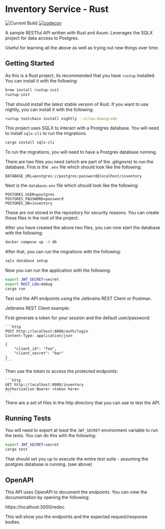 # Inventory Service - Rust

![Current Build](https://github.com/tdrozdowski/inventory-service-rs/actions/workflows/main.yml/badge.svg)
[![codecov](https://codecov.io/github/tdrozdowski/inventory-service-rs/graph/badge.svg?token=GG5U2E7ZON)](https://codecov.io/github/tdrozdowski/inventory-service-rs)

A sample RESTful API written with Rust and Axum. Leverages the SQLX project for data access to Postgres.

Useful for learning all the above as well as trying out new things over time.

## Getting Started

As this is a Rust project, its recommended that you have `rustup` installed. You can install it with the following:

```bash
brew install rustup-init
rustup-init
```

That should install the latest stable version of Rust. If you want to use nightly, you can install it with the
following:

```bash
rustup toolchain install nightly --allow-downgrade
```

This project uses SQLX to interact with a Postgres database. You will need to install `sqlx-cli` to run the migrations.

```bash
cargo install sqlx-cli
```

To run the migrations, you will need to have a Postgres database running.

There are two files you need (which are part of the .gitignore) to run the database.
First is the `.env` file which should look like the following:

```
DATABASE_URL=postgres://postgres:password@localhost/inventory
```

Next is the `database.env` file which should look like the following:

```
POSTGRES_USER=postgres
POSTGRES_PASSWORD=password
POSTGRES_DB=inventory
``` 

These are not stored in the repository for security reasons. You can create these files in the root of the project.

After you have created the above two files, you can now start the database with the following:

```bash
docker compose up -d db
```

After that, you can run the migrations with the following:

```bash
sqlx database setup
```

Now you can run the application with the following:

```bash
export JWT_SECRET=secret
export RUST_LOG=debug
cargo run
```

Test out the API endpoints using the Jetbrains REST Client or Postman.

Jetbrains REST Client example:

First generate a token for your session and the default user/password:

    ```http
    POST http://localhost:8080/auth/login
    Content-Type: application/json
    
    {
        "client_id": "foo",
        "client_secret": "bar"
    }
    ```

Then use the token to access the protected endpoints:

    ```http
    GET http://localhost:8080/inventory
    Authorization Bearer <token here>
    ```

There are a set of files in the http directory that you can use to test the API.

## Running Tests

You will need to export at least the `JWT_SECRET` environment variable to run the tests. You can do this with the
following:

```bash
export JWT_SECRET=secret
cargo test
```

That should set you up to execute the entire test suite - assuming the postgres database is running. (see above)

## OpenAPI

This API uses OpenAPI to document the endpoints. You can view the documentation by opening the following:

https://localhost:3000/redoc

This will show you the endpoints and the expected request/response bodies.

